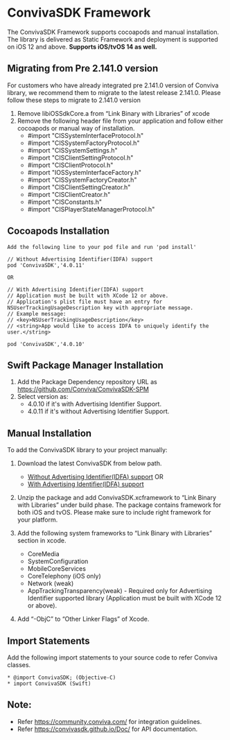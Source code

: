 # ConvivaSDK Framework

The ConvivaSDK Framework supports cocoapods and manual installation. The library is delivered as Static Framework and deployment is supported on iOS 12 and above.
**Supports iOS/tvOS 14 as well.**

## Migrating from Pre 2.141.0 version
For customers who have already integrated pre 2.141.0 version of Conviva library, we recommend them to migrate to the latest 
release 2.141.0. Please follow these steps to migrate to 2.141.0 version
  1. Remove libiOSSdkCore.a from “Link Binary with Libraries” of xcode
  2. Remove the following header file from your application and follow either cocoapods or manual way of installation.
        * #import "CISSystemInterfaceProtocol.h"
        * #import "CISSystemFactoryProtocol.h"
        * #import "CISSystemSettings.h"
        * #import "CISClientSettingProtocol.h"
        * #import "CISClientProtocol.h"
        * #import "IOSSystemInterfaceFactory.h"
        * #import "CISSystemFactoryCreator.h"
        * #import "CISClientSettingCreator.h"
        * #import "CISClientCreator.h"
        * #import "CISConstants.h"
        * #import "CISPlayerStateManagerProtocol.h"

## Cocoapods Installation
    Add the following line to your pod file and run 'pod install'
    
    // Without Advertising Identifier(IDFA) support
    pod 'ConvivaSDK','4.0.11'
    
    OR 
    
    // With Advertising Identifier(IDFA) support
    // Application must be built with XCode 12 or above.
    // Application's plist file must have an entry for NSUserTrackingUsageDescription key with appropriate message.
    // Example message:
    // <key>NSUserTrackingUsageDescription</key>
    // <string>App would like to access IDFA to uniquely identify the user.</string>
    
    pod 'ConvivaSDK','4.0.10'
    
## Swift Package Manager Installation
1. Add the Package Dependency repository URL as https://github.com/Conviva/ConvivaSDK-SPM
2. Select version as:
    * 4.0.10 if it's with Advertising Identifier Support.
    * 4.0.11 if it's without Advertising Identifier Support.


## Manual Installation
To add the ConvivaSDK library to your project manually:

1.	Download the latest ConvivaSDK from below path.
      * [Without Advertising Identifier(IDFA) support](https://github.com/Conviva/ConvivaSDK/archive/4.0.11.zip)
      OR
     *  [With Advertising Identifier(IDFA) support](https://github.com/Conviva/ConvivaSDK/archive/4.0.10.zip)

2.	Unzip the package and add ConvivaSDK.xcframework to “Link Binary with Libraries” under build phase.
    The package contains framework for both iOS and tvOS. Please make sure to include right framework for your platform.

3.	Add the following system frameworks to “Link Binary with Libraries” section in xcode.

    * CoreMedia
    * SystemConfiguration
    * MobileCoreServices
    * CoreTelephony (iOS only)
    * Network (weak)
    * AppTrackingTransparency(weak) - Required only for Advertising Identifier supported library (Application must be built with XCode 12 or above).
    

4.	Add “-ObjC” to “Other Linker Flags” of Xcode.

    
## Import Statements

  Add the following import statements to your source code to refer Conviva classes.

    * @import ConvivaSDK; (Objective-C)
    * import ConvivaSDK (Swift)

## Note:  

* Refer https://community.conviva.com/ for integration guidelines.               
* Refer https://convivasdk.github.io/Doc/ for API documentation.
